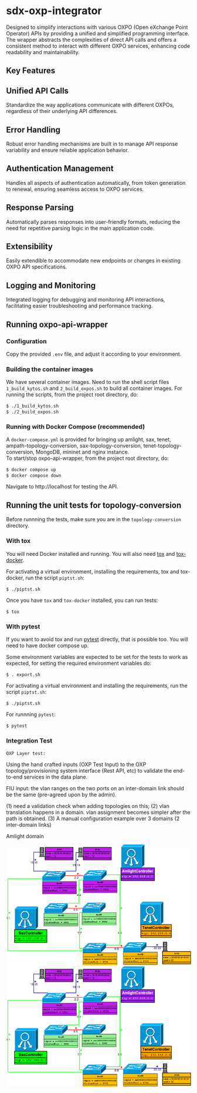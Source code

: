 # sdx-oxp-integrator

Designed to simplify interactions with various OXPO (Open eXchange Point Operator) APIs by providing a unified and simplified programming interface. The wrapper abstracts the complexities of direct API calls and offers a consistent method to interact with different OXPO services, enhancing code readability and maintainability.

## Key Features

## Unified API Calls
Standardize the way applications communicate with different OXPOs, regardless of their underlying API differences.

## Error Handling
Robust error handling mechanisms are built in to manage API response variability and ensure reliable application behavior.

## Authentication Management
Handles all aspects of authentication automatically, from token generation to renewal, ensuring seamless access to OXPO services.

## Response Parsing
Automatically parses responses into user-friendly formats, reducing the need for repetitive parsing logic in the main application code.

## Extensibility
Easily extendible to accommodate new endpoints or changes in existing OXPO API specifications.

## Logging and Monitoring
Integrated logging for debugging and monitoring API interactions, facilitating easier troubleshooting and performance tracking.  


## Running oxpo-api-wrapper  
### Configuration  
Copy the provided `.env` file, and adjust it according to your environment.  
### Building the container images  
We have several container images. Need to run the shell script files `1_build_kytos.sh` and `2_build_oxpos.sh` to build all container images. For running the scripts, from the project root directory, do:  

```console
$ ./1_build_kytos.sh
$ ./2_build_oxpos.sh
```  

### Running with Docker Compose (recommended)  
A `docker-compose.yml` is provided for bringing up amlight, sax, tenet, ampath-topology-conversion, sax-topology-conversion, tenet-topology-conversion, MongoDB, mininet and nginx instance.  
To start/stop oxpo-api-wrapper, from the project root directory, do:  

```console
$ docker compose up 
$ docker compose down
```  

Navigate to http://localhost for testing the API.  

## Running the unit tests for topology-conversion  
Before runnning the tests, make sure you are in the `topology-conversion` directory.  

### With tox  

You will need Docker installed and running. You will also need [tox]
and [tox-docker].  

For activating a virtual environment, installing the requirements, tox and tox-docker, run the script `piptst.sh`: 

```
$ ./piptst.sh
```  

Once you have `tox` and `tox-docker` installed, you can run tests:

```console
$ tox
```  

### With pytest  
If you want to avoid tox and run [pytest] directly, that is possible too. You will need to have docker compose up.  

Some environment variables are expected to be set for the tests to work as expected, for setting the required environment variables do:  
```
$ . export.sh
```  

For activating a virtual environment and installing the requirements, run the script `piptst.sh`:  
```
$ ./piptst.sh
```  

For runnning `pytest`:  
```
$ pytest
```  

### Integration Test

```
OXP Layer test: 
```

Using the hand crafted inputs (OXP Test Input) to the OXP topology/provisioning system interface (Rest API, etc) to validate the end-to-end services in the data plane.  

FIU input: the vlan ranges on the two ports on an inter-domain link should be the same (pre-agreed upon by the admin). 

(1) need a validation check when adding topologies on this; 
(2) vlan translation happens in a domain. vlan assignment becomes simpler after the path is obtained.
(3) A manual configuration example over 3 domains (2 inter-domain links) 

Amlight domain

![alt text](https://github.com/atlanticwave-sdx/sdx-oxp-integrator/blob/24-update-readme/sdxlab11.png?raw=true)
![alt text](https://github.com/atlanticwave-sdx/sdx-oxp-integrator/blob/main/sdxlab11.png?raw=true)




<!-- References -->  

[tox]: https://tox.wiki/en/latest/
[tox-docker]: https://tox-docker.readthedocs.io/
[pytest]: https://docs.pytest.org/
